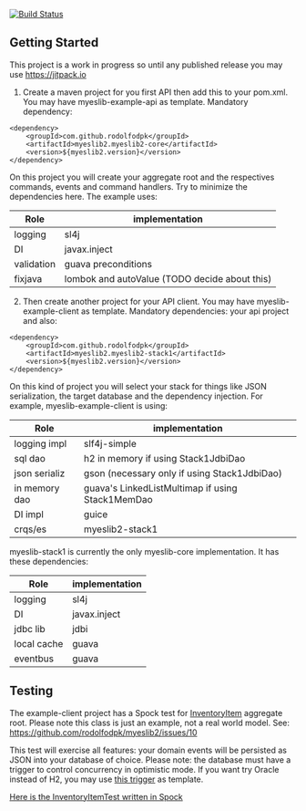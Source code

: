 [![Build Status](https://travis-ci.org/rodolfodpk/myeslib2.svg?branch=master)](https://travis-ci.org/rodolfodpk/myeslib2)

## Getting Started

This project is a work in progress so until any published release you may use https://jitpack.io

1) Create a maven project for you first API then add this to your pom.xml. You may have myeslib-example-api as template. Mandatory dependency:
```    
<dependency>
    <groupId>com.github.rodolfodpk</groupId>
    <artifactId>myeslib2.myeslib2-core</artifactId>
    <version>${myeslib2.version}</version>
</dependency>
```
On this project you will create your aggregate root and the respectives commands, events and command handlers. Try to minimize the dependencies here. The example uses:

Role       | implementation
---------- | --------------
logging    | sl4j
DI         | javax.inject
validation | guava preconditions  
fixjava    | lombok and autoValue (TODO decide about this)

2) Then create another project for your API client. You may have myeslib-example-client as template. Mandatory dependencies: your api project and also: 
```
<dependency>
    <groupId>com.github.rodolfodpk</groupId>
    <artifactId>myeslib2.myeslib2-stack1</artifactId>
    <version>${myeslib2.version}</version>
</dependency>
```
On this kind of project you will select your stack for things like JSON serialization, the target database and the dependency injection. For example, myeslib-example-client is using:

Role       | implementation
------------- | --------------
logging impl  | slf4j-simple
sql dao       | h2 in memory if using Stack1JdbiDao 
json serializ | gson (necessary only if using Stack1JdbiDao)
in memory dao | guava's LinkedListMultimap if using Stack1MemDao
DI impl       | guice
crqs/es       | myeslib2-stack1

myeslib-stack1 is currently the only myeslib-core implementation. It has these dependencies:

Role        | implementation
----------- | --------------
logging     | sl4j
DI          | javax.inject
jdbc lib    | jdbi
local cache | guava 
eventbus    | guava

## Testing 

The example-client project has a Spock test for <a href="myeslib2-example-api/src/main/java/sampledomain/aggregates/inventoryitem/InventoryItem.java">InventoryItem</a> aggregate root. Please note this class is just an example, not a real world model. See: https://github.com/rodolfodpk/myeslib2/issues/10

This test will exercise all features: your domain events will be persisted as JSON into your database of choice. Please note: the database must have a trigger to control concurrency in optimistic mode. If you want try Oracle instead of H2, you may use <a href="https://github.com/rodolfodpk/myeslib/blob/master/inventory-database/src/main/resources/db/oracle/V1__Create_inventory_item_tables.sql">this trigger</a> as template.


<a href="myeslib2-example-client/src/test/groovy/org/myeslib/sampledomain/InventoryItemTest.groovy">Here is the InventoryItemTest written in Spock</a>


